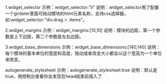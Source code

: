 1.widget_selector
示例：widget_selector:"li"
说明：widget_selector用了配置一个girdster里面可拖动模块的html元素名称，支持css选择器，如:widget_selector:"div.drag > .items"。

2.widget_margins
示例：widget_margins:[10,10]
说明：模块的边距，第一个参数是上下边距，第二个参数是左右边距。

3.widget_base_dimensions
示例：widget_base_dimensions:[140,140]
说明：每个模块的基本单位的宽度和高度，拖动或者改变大小都会以这个宽高为一个单位来改变。

autogenerate_stylesheet
示例：autogenerate_stylesheet:true
说明：默认是true，用控制台查看你会发现在head结束前插入了<style>样式代码，大概是这样 [data-col="1"] { left: 10px; }，这些决定了拖动模块的相对位置，如果设置为false，你就要手动的定义这些模块的位置（top和left）

avoid_overlapped_widgets
示例：avoid_overlapped_widgets:true
说明：设置为true，不允许模块叠加，如果两个模块的位置一样（data-col和data-row来决定），程序会自动调整他们的位置，这样可以防止模块错乱。

serialize_params
示例：serialize_params:function($w, wgd) { return { col: wgd.col, row: wgd.row, size_x: wgd.size_x,size_y: wgd.size_y } }
说明：自定义配置序列化的格式，这个函数的返回值将作为返回数组的一个元素，每个模块生成一个元素。使用serialize()方法时才用到此配置，wgd的意思是widget data，gridster通过wgd可以直接取得诸如data-col等的配置，但是如果你想去的模块元素的id，，我们可以通过$w.attr("id")获取。

draggable.start
示例：draggable.start:function(event, ui){}
说明：拖动开始执行的函数

draggable.drag
示例：draggable:{drag:function(event, ui){}}
说明：拖动过程中鼠标移动时执行的函数

draggable.stop
示例：draggable:{stop:function(event, ui){}}
说明：拖动结束后执行的函数

resize.enabled
示例：resize:{enabled:false}
说明：默认false，设置为true时表示可以拖动模块的右下角改变模块大小

resize.axes
示例：resize:{axes:['both']}
说明：设置改变模块大小时，鼠标可以向X轴还是Y轴移动，意思就是说你可以设置改变模块大小的宽度还是高度，设置为x只能改变模块宽度，设置为y只能改变高度，设置为both高和宽都可以改变。

resize.handle_class
示例：resize:{handle_class:'gs-resize-handle'}
说明：设置改变模块大小时，拖动按钮的classname，默认是gs-resize-handle

resize.handle_append_to
示例：resize:{handle_append_to:''}
说明：通过css选择器设置一个元素，这个元素将是拖动按钮的父元素，如果不设置，默认是这个模块（也就是widget_selector的值）

resize.max_size
示例：resize:{max_size:[Infinity, Infinity]}
说明：在改变模块大小的时候，为模块的最大宽高做限制

resize.start
示例：resize:{start:function(e, ui, $widget) {}}
说明：鼠标开始拖动大小的时候执行的函数

resize.resize
示例：resize:{resize:function(e, ui, $widget) {}}
说明：大小一旦改变执行的函数

resize.stop
示例：resize:{stop:function(e, ui, $widget) {}}
说明：停止改变大小（释放鼠标）执行的函数

 

补充 by xiangm 2016-12-14

autogrow_cols

示例：autogrow_cols: true

说明：是否允许列自增，若允许，则可将模块向右拖动，会出现滚动条，若不允许，则向右拖动时到浏览器窗口边界（？）时便不能再拖动。

 

min_cols

示例：min_cols: 2

说明：模块最小宽度

 

max_cols

示例：max_cols: 6

说明：模块最大宽度